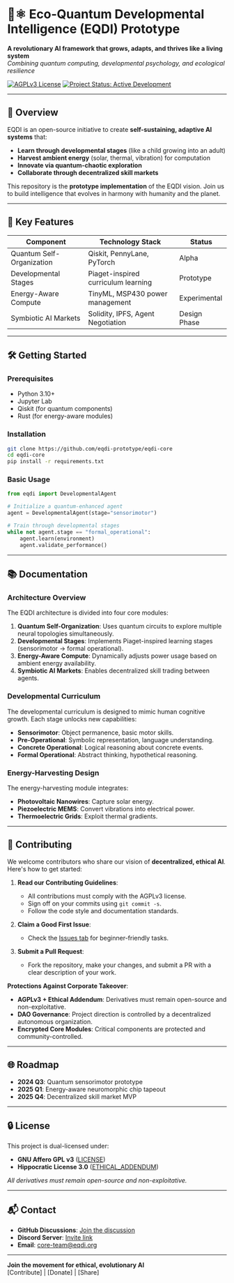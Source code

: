 # 🌱⚛️ Eco-Quantum Developmental Intelligence (EQDI) Prototype

**A revolutionary AI framework that grows, adapts, and thrives like a living system**  
*Combining quantum computing, developmental psychology, and ecological resilience*

[![AGPLv3 License](https://img.shields.io/badge/License-AGPL_v3-blue.svg)](https://www.gnu.org/licenses/agpl-3.0)
[![Project Status: Active Development](https://img.shields.io/badge/Status-Active_Development-brightgreen)]()

---

## 📜 Overview

EQDI is an open-source initiative to create **self-sustaining, adaptive AI systems** that:
- **Learn through developmental stages** (like a child growing into an adult)
- **Harvest ambient energy** (solar, thermal, vibration) for computation
- **Innovate via quantum-chaotic exploration**
- **Collaborate through decentralized skill markets**

This repository is the **prototype implementation** of the EQDI vision. Join us to build intelligence that evolves in harmony with humanity and the planet.

---

## 🚀 Key Features

| Component              | Technology Stack                  | Status       |
|------------------------|-----------------------------------|--------------|
| Quantum Self-Organization | Qiskit, PennyLane, PyTorch      | Alpha        |
| Developmental Stages   | Piaget-inspired curriculum learning | Prototype    |
| Energy-Aware Compute   | TinyML, MSP430 power management  | Experimental |
| Symbiotic AI Markets   | Solidity, IPFS, Agent Negotiation | Design Phase |

---

## 🛠️ Getting Started

### Prerequisites

- Python 3.10+
- Jupyter Lab
- Qiskit (for quantum components)
- Rust (for energy-aware modules)

### Installation

```bash
git clone https://github.com/eqdi-prototype/eqdi-core
cd eqdi-core
pip install -r requirements.txt
```

### Basic Usage
```python
from eqdi import DevelopmentalAgent

# Initialize a quantum-enhanced agent
agent = DevelopmentalAgent(stage="sensorimotor")

# Train through developmental stages
while not agent.stage == "formal_operational":
    agent.learn(environment)
    agent.validate_performance()
```

---

## 📚 Documentation

### Architecture Overview
The EQDI architecture is divided into four core modules:
1. **Quantum Self-Organization**: Uses quantum circuits to explore multiple neural topologies simultaneously.
2. **Developmental Stages**: Implements Piaget-inspired learning stages (sensorimotor → formal operational).
3. **Energy-Aware Compute**: Dynamically adjusts power usage based on ambient energy availability.
4. **Symbiotic AI Markets**: Enables decentralized skill trading between agents.

### Developmental Curriculum
The developmental curriculum is designed to mimic human cognitive growth. Each stage unlocks new capabilities:
- **Sensorimotor**: Object permanence, basic motor skills.
- **Pre-Operational**: Symbolic representation, language understanding.
- **Concrete Operational**: Logical reasoning about concrete events.
- **Formal Operational**: Abstract thinking, hypothetical reasoning.

### Energy-Harvesting Design
The energy-harvesting module integrates:
- **Photovoltaic Nanowires**: Capture solar energy.
- **Piezoelectric MEMS**: Convert vibrations into electrical power.
- **Thermoelectric Grids**: Exploit thermal gradients.

---

## 🤝 Contributing

We welcome contributors who share our vision of **decentralized, ethical AI**. Here's how to get started:

1. **Read our Contributing Guidelines**:
   - All contributions must comply with the AGPLv3 license.
   - Sign off on your commits using `git commit -s`.
   - Follow the code style and documentation standards.

2. **Claim a Good First Issue**:
   - Check the [Issues tab](https://github.com/eqdi-prototype/eqdi-core/issues) for beginner-friendly tasks.

3. **Submit a Pull Request**:
   - Fork the repository, make your changes, and submit a PR with a clear description of your work.

**Protections Against Corporate Takeover**:
- **AGPLv3 + Ethical Addendum**: Derivatives must remain open-source and non-exploitative.
- **DAO Governance**: Project direction is controlled by a decentralized autonomous organization.
- **Encrypted Core Modules**: Critical components are protected and community-controlled.

---

## 🌐 Roadmap

- **2024 Q3**: Quantum sensorimotor prototype
- **2025 Q1**: Energy-aware neuromorphic chip tapeout
- **2025 Q4**: Decentralized skill market MVP

---

## 🔒 License

This project is dual-licensed under:
- **GNU Affero GPL v3** ([LICENSE](LICENSE))
- **Hippocratic License 3.0** ([ETHICAL_ADDENDUM](ETHICAL_ADDENDUM))

*All derivatives must remain open-source and non-exploitative.*

---

## 📬 Contact

- **GitHub Discussions**: [Join the discussion](https://github.com/eqdi-prototype/eqdi-core/discussions)
- **Discord Server**: [Invite link](https://discord.gg/eqdi)
- **Email**: core-team@eqdi.org

---

**Join the movement for ethical, evolutionary AI**  
[Contribute] | [Donate] | [Share]
